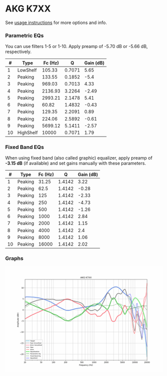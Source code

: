 # AKG K7XX
See [usage instructions](https://github.com/jaakkopasanen/AutoEq#usage) for more options and info.

### Parametric EQs
You can use filters 1-5 or 1-10. Apply preamp of -5.70 dB or -5.66 dB, respectively.

|   # | Type      |   Fc (Hz) |      Q |   Gain (dB) |
|-----|-----------|-----------|--------|-------------|
|   1 | LowShelf  |    105.33 | 0.7071 |        5.65 |
|   2 | Peaking   |    133.55 | 0.1852 |       -5.4  |
|   3 | Peaking   |    969.03 | 0.7013 |        4.33 |
|   4 | Peaking   |   2136.93 | 3.2264 |       -2.49 |
|   5 | Peaking   |   2993.21 | 2.1478 |        5.41 |
|   6 | Peaking   |     60.82 | 1.4832 |       -0.43 |
|   7 | Peaking   |    129.35 | 2.2091 |        0.89 |
|   8 | Peaking   |    224.06 | 2.5892 |       -0.61 |
|   9 | Peaking   |   5699.12 | 5.1411 |       -2.57 |
|  10 | HighShelf |  10000    | 0.7071 |        1.79 |

### Fixed Band EQs
When using fixed band (also called graphic) equalizer, apply preamp of **-3.15 dB** (if available) and set gains manually with these parameters.

|   # | Type    |   Fc (Hz) |      Q |   Gain (dB) |
|-----|---------|-----------|--------|-------------|
|   1 | Peaking |     31.25 | 1.4142 |        3.22 |
|   2 | Peaking |     62.5  | 1.4142 |       -0.28 |
|   3 | Peaking |    125    | 1.4142 |       -2.33 |
|   4 | Peaking |    250    | 1.4142 |       -4.73 |
|   5 | Peaking |    500    | 1.4142 |       -1.26 |
|   6 | Peaking |   1000    | 1.4142 |        2.84 |
|   7 | Peaking |   2000    | 1.4142 |        1.15 |
|   8 | Peaking |   4000    | 1.4142 |        2.4  |
|   9 | Peaking |   8000    | 1.4142 |        1.06 |
|  10 | Peaking |  16000    | 1.4142 |        2.02 |

### Graphs
![](./AKG%20K7XX.png)
